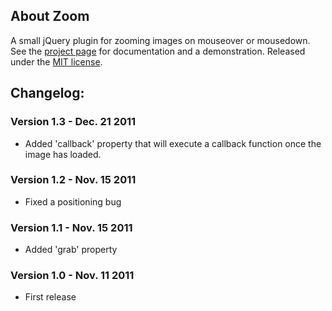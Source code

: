 ## About Zoom

A small jQuery plugin for zooming images on mouseover or mousedown. See the [project page](http://jacklmoore.com/zoom/) for documentation and a demonstration.  Released under the [MIT license](http://www.opensource.org/licenses/mit-license.php).
 
## Changelog:

### Version 1.3 - Dec. 21 2011
* Added 'callback' property that will execute a callback function once the image has loaded.

### Version 1.2 - Nov. 15 2011
* Fixed a positioning bug

### Version 1.1 - Nov. 15 2011
* Added 'grab' property

### Version 1.0 - Nov. 11 2011
* First release